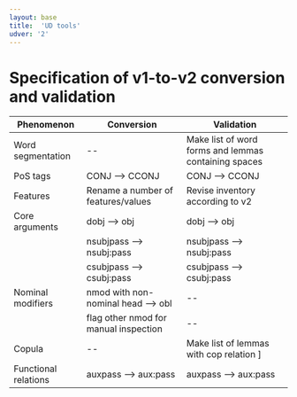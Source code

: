 ```yaml
---
layout: base
title:  'UD tools'
udver: '2'
---
```


# Specification of v1-to-v2 conversion and validation

| Phenomenon | Conversion | Validation |
|------------|------------|------------|
| Word segmentation | -- | Make list of word forms and lemmas containing spaces |
| PoS tags | CONJ --> CCONJ | CONJ --> CCONJ |
| Features | Rename a number of features/values | Revise inventory according to v2 |
| Core arguments | dobj --> obj | dobj --> obj |
|           | nsubjpass --> nsubj:pass | nsubjpass --> nsubj:pass |
|           | csubjpass --> csubj:pass | csubjpass --> csubj:pass |
| Nominal modifiers | nmod with non-nominal head --> obl | -- |
|           | flag other nmod for manual inspection | -- |
| Copula | -- | Make list of lemmas with cop relation ]
| Functional relations | auxpass --> aux:pass | auxpass --> aux:pass |
